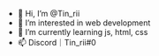 - 👋 Hi, I’m @Tin_rii
- 👀 I’m interested in web development
- 🌱 I’m currently learning js, html, css
- 📫 Discord｜Tin_rii#0

